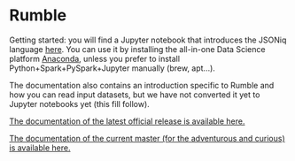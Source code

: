 # Rumble

Getting started: you will find a Jupyter notebook that introduces the JSONiq language [here](https://github.com/ghislainfourny/jsoniq-tutorial/blob/master/JSONiq-tutorial.ipynb). You can use it by installing the all-in-one Data Science platform [Anaconda](https://www.anaconda.com), unless you prefer to install Python+Spark+PySpark+Jupyter manually (brew, apt...).

The documentation also contains an introduction specific to Rumble and how you can read input datasets, but we have not converted it yet to Jupyter notebooks yet (this fill follow).

[The documentation of the latest official release is available here.](http://rumble.readthedocs.io/en/latest/)

[The documentation of the current master (for the adventurous and curious) is available here.](http://sparksoniq.readthedocs.io/en/latest/)

